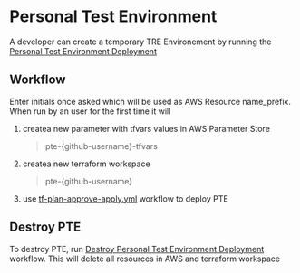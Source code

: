 # Personal Test Environment

A developer can create a temporary TRE Environement by running the [Personal Test Environment Deployment](https://github.com/nationalarchives/tre-terraform-environments/actions/workflows/personal-test-environment.yml)

## Workflow
Enter initials once asked which will be used as AWS Resource name_prefix. When run by an user for the first time it will
1. createa new parameter with tfvars values in AWS Parameter Store

    > pte-{github-username}-tfvars
2. createa new terraform workspace

    > pte-{github-username}
3. use [tf-plan-approve-apply.yml](https://github.com/nationalarchives/tre-github-actions/blob/main/.github/workflows/tf-plan-approve-apply.yml) workflow to deploy PTE

## Destroy PTE

To destroy PTE, run [Destroy Personal Test Environment Deployment](https://github.com/nationalarchives/tre-terraform-environments/actions/workflows/destroy-personal-test-environment.yml) workflow. This will delete all resources in AWS and terraform workspace
